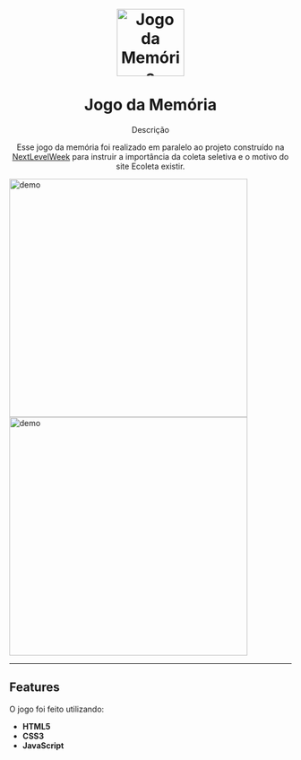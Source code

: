 <h1 align="center">
<br>
  <img src="https://imgur.com/anQWIIK" alt="Jogo da Memória" width="120">
<br>
<br>
Jogo da Memória
</h1>

<p align="center">Descrição</p>

<p align="center">
 Esse jogo da memória foi realizado em paralelo ao projeto construído na <a href="">NextLevelWeek</a> para instruir a importância da coleta seletiva e o motivo do site Ecoleta existir.
</p>

<div>
  <img src="https://imgur.com/RaFoNez" alt="demo" height="425">
  <img src="https://imgur.com/Hs9M2Zu" alt="demo" height="425">
</div>

<hr />



## Features

O jogo foi feito utilizando:

- **HTML5**
- **CSS3**
- **JavaScript**
